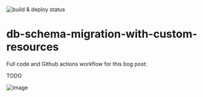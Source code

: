 
![build & deploy status](https://github.com/ziedbentahar/db-schema-migration-with-custom-resources/actions/workflows/main-pipeline.yml/badge.svg)

# db-schema-migration-with-custom-resources

Full code and Github actions workflow for this bog post:

TODO

![image](https://github.com/ziedbentahar/db-schema-migration-with-custom-resources/assets/6813975/ccd63c1e-326f-484f-89c1-14a83ef5fe6a)
